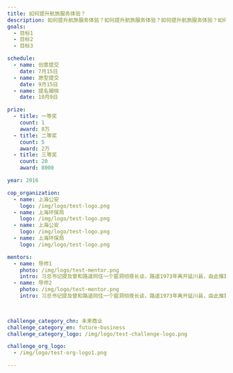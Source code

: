 ```yaml
---
title: 如何提升航旅服务体验？
description: 如何提升航旅服务体验？如何提升航旅服务体验？如何提升航旅服务体验？如何提升航旅服务体验？
goals:
  - 目标1 
  - 目标2
  - 目标3

schedule:
  - name: 创意提交
    date: 7月15日
  - name: 原型提交
    date: 9月15日
  - name: 提名揭晓
    date: 10月9日

prize: 
  - title: 一等奖
    count: 1
    award: 8万
  - title: 二等奖
    count: 5
    award: 2万
  - title: 三等奖
    count: 20
    award: 8000

year: 2016

cop_organization:
  - name: 上海公安
    logo: /img/logo/test-logo.png
  - name: 上海环保局
    logo: /img/logo/test-logo.png
  - name: 上海公安
    logo: /img/logo/test-logo.png
  - name: 上海环保局
    logo: /img/logo/test-logo.png

mentors:
  - name: 导师1
    photo: /img/logo/test-mentor.png
    intro: 习总书记提及曾和路遥同住一个窑洞彻夜长谈，路遥1973年离开延川县，由此推算，两人在延川同住一个窑洞应该是在1970年至1973年之间。
  - name: 导师2
    photo: /img/logo/test-mentor.png
    intro: 习总书记提及曾和路遥同住一个窑洞彻夜长谈，路遥1973年离开延川县，由此推算，两人在延川同住一个窑洞应该是在1970年至1973年之间。


    
challenge_category_chn: 未来商业
challenge_category_en: future-business
challenge_category_logo: /img/logo/test-challenge-logo.png

challenge_org_logo: 
  - /img/logo/test-org-logo1.png

---
```


